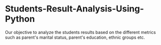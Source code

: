 # Students-Result-Analysis-Using-Python
Our objective to analyze the students results based on the different metrics such as parent's marital status, parent's education, ethnic groups etc.
